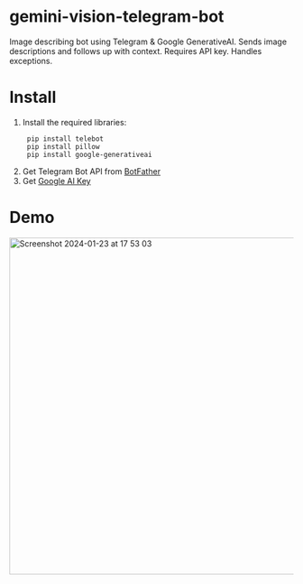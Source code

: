 # gemini-vision-telegram-bot
Image describing bot using Telegram &amp; Google GenerativeAI. Sends image descriptions and follows up with context. Requires API key. Handles exceptions.


# Install
  1. Install the required libraries:
     ```
      pip install telebot
      pip install pillow
      pip install google-generativeai
     ```
  2. Get Telegram Bot API from [BotFather](https://web.telegram.org/k/#@BotFather)
  3. Get [Google AI Key](https://makersuite.google.com/app/apikey)

# Demo
  <img width="597" alt="Screenshot 2024-01-23 at 17 53 03" src="https://github.com/MinhxThanh/gemini-vision-telegram-bot/assets/86583870/82f92f82-ba77-4783-a0ce-2b1994b3521b">
